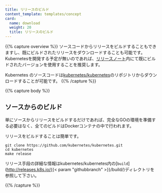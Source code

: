 ```yaml
---
title: リリースのビルド
content_template: templates/concept
card:
  name: download
  weight: 20
  title: リリースのビルド
---
```

{{% capture overview %}}
ソースコードからリリースをビルドすることもできますし、既にビルドされたリリースをダウンロードすることも可能です。Kubernetesを開発する予定が無いのであれば、[リリースノート](/docs/setup/release/notes/)内にて既にビルドされたバージョンを使用することを推奨します。

Kubernetes のソースコードは[kubernetes/kubernetes](https://github.com/kubernetes/kubernetes)のリポジトリからダウンロードすることが可能です。
{{% /capture %}}

{{% capture body %}}
## ソースからのビルド

単にソースからリリースをビルドするだけであれば、完全なGOの環境を準備する必要はなく、全てのビルドはDockerコンテナの中で行われます。

リリースをビルドすることは簡単です。

```shell
git clone https://github.com/kubernetes/kubernetes.git
cd kubernetes
make release
```

リリース手段の詳細な情報はkubernetes/kubernetes内の[`build`](http://releases.k8s.io/{{< param "githubbranch" >}}/build/)ディレクトリを参照して下さい。

{{% /capture %}}
